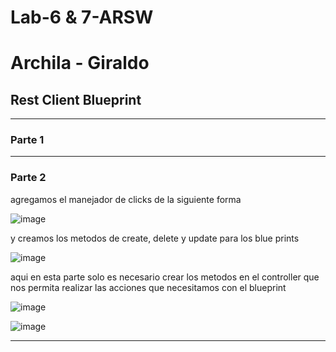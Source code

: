 # Lab-6 & 7-ARSW
# Archila - Giraldo
## Rest Client Blueprint

---

### Parte 1

---
### Parte 2

agregamos el manejador de clicks de la siguiente forma

![image](https://user-images.githubusercontent.com/69320250/193967497-778d72e7-c175-48cc-9619-b6151cada5de.png)

y creamos los metodos de create, delete y update para los blue prints

![image](https://user-images.githubusercontent.com/69320250/193968240-8b34c2cb-f810-400c-b3f6-d46903836142.png)

aqui en esta parte solo es necesario crear los metodos en el controller que nos permita realizar las acciones que necesitamos con el blueprint

![image](https://user-images.githubusercontent.com/69320250/193968688-6213b29b-575f-44f2-bf4b-168ca194e3cf.png)


![image](https://user-images.githubusercontent.com/69320250/193965815-19fe6c71-1c38-4556-b012-c633e6272a79.png)

---
